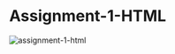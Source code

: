 # Assignment-1-HTML
![assignment-1-html](https://github.com/supratim531/PromactHtmlCourse/assets/91423964/261c7118-8883-4fd1-be63-3c7970717325)
